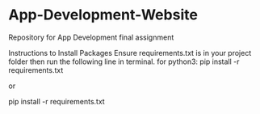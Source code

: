 # App-Development-Website
Repository for App Development final assignment

Instructions to Install Packages
Ensure requirements.txt is in your project folder
then run the following line in terminal.
for python3: pip install -r requirements.txt

or

pip install -r requirements.txt

